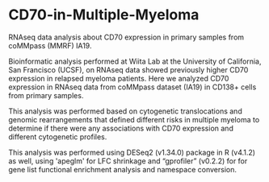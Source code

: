 # CD70-in-Multiple-Myeloma
RNAseq data analysis about CD70 expression in primary samples from coMMpass (MMRF) IA19.

Bioinformatic analysis performed at Wiita Lab at the University of California, San Francisco (UCSF), on RNAseq data showed previously higher CD70 expression in relapsed myeloma patients. Here we analyzed CD70 expression in RNAseq data from coMMpass dataset (IA19) in CD138+ cells from primary samples.

This analysis was performed based on cytogenetic translocations and genomic rearrangements that defined different risks in multiple myeloma to determine if there were any associations with CD70 expression and different cytogenetic profiles. 

This analysis was performed using DESeq2 (v1.34.0) package in R (v4.1.2) as well, using 'apeglm' for LFC shrinkage and “gprofiler” (v0.2.2) for for gene list functional enrichment analysis and namespace conversion. 
